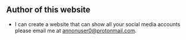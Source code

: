 
## Author of this website
- I can create a website that can show all your social media accounts please email me at annonuser0@protonmail.com.
